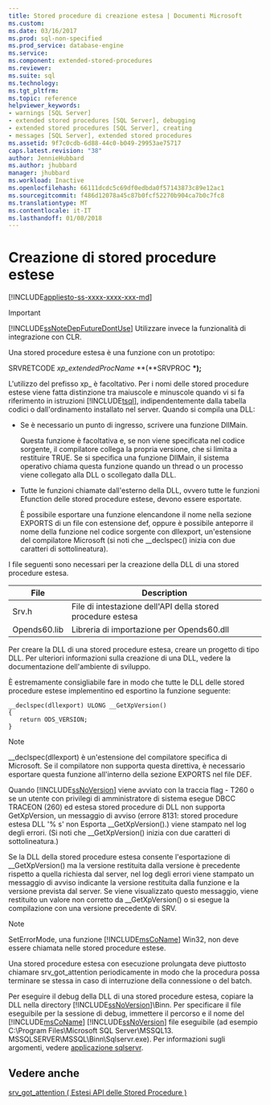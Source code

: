 ```yaml
---
title: Stored procedure di creazione estesa | Documenti Microsoft
ms.custom: 
ms.date: 03/16/2017
ms.prod: sql-non-specified
ms.prod_service: database-engine
ms.service: 
ms.component: extended-stored-procedures
ms.reviewer: 
ms.suite: sql
ms.technology: 
ms.tgt_pltfrm: 
ms.topic: reference
helpviewer_keywords:
- warnings [SQL Server]
- extended stored procedures [SQL Server], debugging
- extended stored procedures [SQL Server], creating
- messages [SQL Server], extended stored procedures
ms.assetid: 9f7c0cdb-6d88-44c0-b049-29953ae75717
caps.latest.revision: "38"
author: JennieHubbard
ms.author: jhubbard
manager: jhubbard
ms.workload: Inactive
ms.openlocfilehash: 66111dcdc5c69df0edbda0f57143873c89e12ac1
ms.sourcegitcommit: f486d12078a45c87b0fcf52270b904ca7b0c7fc8
ms.translationtype: MT
ms.contentlocale: it-IT
ms.lasthandoff: 01/08/2018
---
```

# <a name="creating-extended-stored-procedures"></a>Creazione di stored procedure estese
[!INCLUDE[appliesto-ss-xxxx-xxxx-xxx-md](../../includes/appliesto-ss-xxxx-xxxx-xxx-md.md)]
    
> [!IMPORTANT]  
>  [!INCLUDE[ssNoteDepFutureDontUse](../../includes/ssnotedepfuturedontuse-md.md)] Utilizzare invece la funzionalità di integrazione con CLR.  
  
 Una stored procedure estesa è una funzione con un prototipo:  
  
 SRVRETCODE *xp_extendedProcName* **(**SRVPROC  **\*);**  
  
 L'utilizzo del prefisso xp_ è facoltativo. Per i nomi delle stored procedure estese viene fatta distinzione tra maiuscole e minuscole quando vi si fa riferimento in istruzioni [!INCLUDE[tsql](../../includes/tsql-md.md)], indipendentemente dalla tabella codici o dall'ordinamento installato nel server. Quando si compila una DLL:  
  
-   Se è necessario un punto di ingresso, scrivere una funzione DllMain.  
  
     Questa funzione è facoltativa e, se non viene specificata nel codice sorgente, il compilatore collega la propria versione, che si limita a restituire TRUE. Se si specifica una funzione DllMain, il sistema operativo chiama questa funzione quando un thread o un processo viene collegato alla DLL o scollegato dalla DLL.  
  
-   Tutte le funzioni chiamate dall'esterno della DLL, ovvero tutte le funzioni Efunction delle stored procedure estese, devono essere esportate.  
  
     È possibile esportare una funzione elencandone il nome nella sezione EXPORTS di un file con estensione def, oppure è possibile anteporre il nome della funzione nel codice sorgente con dllexport, un'estensione del compilatore Microsoft (si noti che \__declspec() inizia con due caratteri di sottolineatura).  
  
 I file seguenti sono necessari per la creazione della DLL di una stored procedure estesa.  
  
|File|Description|  
|----------|-----------------|  
|Srv.h|File di intestazione dell'API della stored procedure estesa|  
|Opends60.lib|Libreria di importazione per Opends60.dll|  
  
 Per creare la DLL di una stored procedure estesa, creare un progetto di tipo DLL. Per ulteriori informazioni sulla creazione di una DLL, vedere la documentazione dell'ambiente di sviluppo.  
  
 È estremamente consigliabile fare in modo che tutte le DLL delle stored procedure estese implementino ed esportino la funzione seguente:  
  
```  
__declspec(dllexport) ULONG __GetXpVersion()  
{  
   return ODS_VERSION;  
}  
```  
  
> [!NOTE]  
>  __declspec(dllexport) è un'estensione del compilatore specifica di Microsoft. Se il compilatore non supporta questa direttiva, è necessario esportare questa funzione all'interno della sezione EXPORTS nel file DEF.  
  
 Quando [!INCLUDE[ssNoVersion](../../includes/ssnoversion-md.md)] viene avviato con la traccia flag - T260 o se un utente con privilegi di amministratore di sistema esegue DBCC TRACEON (260) ed estesa stored procedure di DLL non supporta GetXpVersion, un messaggio di avviso (errore 8131: stored procedure estesa DLL '% s' non Esporta \__GetXpVersion().) viene stampato nel log degli errori. (Si noti che \__GetXpVersion() inizia con due caratteri di sottolineatura.)  
  
 Se la DLL della stored procedure estesa consente l'esportazione di __GetXpVersion() ma la versione restituita dalla versione è precedente rispetto a quella richiesta dal server, nel log degli errori viene stampato un messaggio di avviso indicante la versione restituita dalla funzione e la versione prevista dal server. Se viene visualizzato questo messaggio, viene restituito un valore non corretto da \__GetXpVersion() o si esegue la compilazione con una versione precedente di SRV.  
  
> [!NOTE]  
>  SetErrorMode, una funzione [!INCLUDE[msCoName](../../includes/msconame-md.md)] Win32, non deve essere chiamata nelle stored procedure estese.  
  
 Una stored procedure estesa con esecuzione prolungata deve piuttosto chiamare srv_got_attention periodicamente in modo che la procedura possa terminare se stessa in caso di interruzione della connessione o del batch.  
  
 Per eseguire il debug della DLL di una stored procedure estesa, copiare la DLL nella directory [!INCLUDE[ssNoVersion](../../includes/ssnoversion-md.md)]\Binn. Per specificare il file eseguibile per la sessione di debug, immettere il percorso e il nome del [!INCLUDE[msCoName](../../includes/msconame-md.md)] [!INCLUDE[ssNoVersion](../../includes/ssnoversion-md.md)] file eseguibile (ad esempio C:\Program Files\Microsoft SQL Server\MSSQL13. MSSQLSERVER\MSSQL\Binn\Sqlservr.exe). Per informazioni sugli argomenti, vedere [applicazione sqlservr](../../tools/sqlservr-application.md).  
  
## <a name="see-also"></a>Vedere anche  
 [srv_got_attention &#40; Estesi API delle Stored Procedure &#41;](../../relational-databases/extended-stored-procedures-reference/srv-got-attention-extended-stored-procedure-api.md)  
  
  
